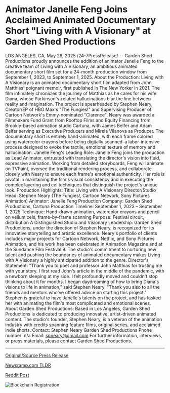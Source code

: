 # Animator Janelle Feng Joins Acclaimed Animated Documentary Short "Living with A Visionary" at Garden Shed Productions

LOS ANGELES, CA, May 28, 2025 /24-7PressRelease/ -- Garden Shed Productions proudly announces the addition of animator Janelle Feng to the creative team of Living with A Visionary, an ambitious animated documentary short film set for a 24-month production window from September 1, 2023, to September 1, 2025.  About the Production: Living with A Visionary is an animated documentary short film adapted from John Matthias' poignant memoir, first published in The New Yorker in 2021. The film intimately chronicles the journey of Matthias as he cares for his wife Diana, whose Parkinson's-related hallucinations blur the line between reality and imagination. The project is spearheaded by Stephen Neary, Creator/EP of HBO Max's "The Fungies!" and Supervising Producer of Cartoon Network's Emmy-nominated "Clarence". Neary was awarded a Filmmakers Fund Grant from Rooftop Films and Equity Financing from Brookly-based animation studio Cartuna, with James Belfer and Adam Belfer serving as Executive Producers and Mireia Vilanova as Producer.  The documentary short is entirely hand-animated, with each frame colored using watercolor crayons before being digitally scanned–a labor-intensive process designed to evoke the tactile, emotional texture of memory and hallucination.  Janelle Feng's Leading Role: Janelle Feng joins the production as Lead Animator, entrusted with translating the director's vision into fluid, expressive animation. Working from detailed storyboards, Feng will animate on TVPaint, oversee the traditional rendering process, and collaborate closely with Neary to ensure each frame's emotional authenticity. Her role is pivotal in maintaining the film's visual consistency and in executing the complex layering and cel techniques that distinguish the project's unique look.  Production Highlights: Title: Living with A Visionary Director/Studio Head: Stephen Neary (The Fungies!, Cartoon Network, Sony Pictures Animation) Animator: Janelle Feng Production Company: Garden Shed Productions, Cartuna Production Timeline: September 1, 2023 – September 1, 2025 Technique: Hand-drawn animation, watercolor crayons and pencil on vellum cels, frame-by-frame scanning Purpose: Festival circuit, distribution  A Distinguished Studio and Visionary Leadership: Garden Shed Productions, under the direction of Stephen Neary, is recognized for its innovative storytelling and artistic excellence. Neary's portfolio of clients includes major projects for Cartoon Network, Netflix, and Sony Pictures Animation, and his work has been celebrated in Animation Magazine and at the Sundance Film Festival 9. The studio's commitment to nurturing new talent and pushing the boundaries of animated documentary makes Living with A Visionary a highly anticipated addition to the genre.  Director's Statement: "Thank you to poet and professor John Matthias for trusting me with your story. I first read John's article in the middle of the pandemic, with a newborn sleeping at my side. I felt profoundly moved and couldn't stop thinking about it for months. I began daydreaming of how to bring Diana's visions to life in animation," said Stephen Neary. "Thank you also to all the friends and mentors who've offered advice on starting this project." Stephen is grateful to have Janelle's talents on the project, and has tasked her with animating the film's most complicated and emotional scenes.  About Garden Shed Productions: Based in Los Angeles, Garden Shed Productions is dedicated to producing innovative, artist-driven animated content. The studio's founder, Stephen Neary, is a veteran of the animation industry with credits spanning feature films, original series, and acclaimed indie shorts.  Contact: Stephen Neary Garden Shed Productions Phone number: n/a Email: spneary@gmail.com For further information, interviews, or press materials, please contact Garden Shed Productions. 

---

[Original/Source Press Release](https://www.24-7pressrelease.com/press-release/523219/animator-janelle-feng-joins-acclaimed-animated-documentary-short-living-with-a-visionary-at-garden-shed-productions)
                    

[Newsramp.com TLDR](https://newsramp.com/curated-news/animator-janelle-feng-joins-garden-shed-productions-for-new-documentary-film/39846446f7a4422af93c869cd07c0627) 

 



[Reddit Post](https://www.reddit.com/r/Lifestyle_Culture/comments/1kxava1/animator_janelle_feng_joins_garden_shed/) 



![Blockchain Registration](https://cdn.newsramp.app/24-7PressRelease/qrcode/255/28/lineBtBT.webp)